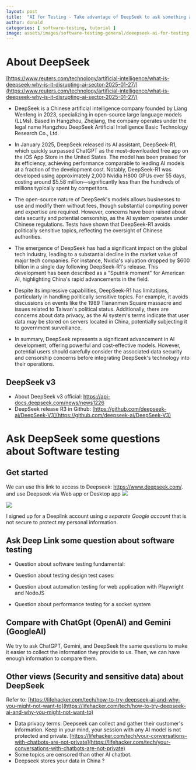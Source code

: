 ```yaml
---
layout: post
title:  "AI for Testing - Take advantage of DeepSeek to ask something about Testing"
author: donald
categories: [ software-testing, tutorial ]
image: assets/images/software-testing-general/deeepseek-ai-for-testing.png
---
```


# About DeepSeek
[https://www.reuters.com/technology/artificial-intelligence/what-is-deepseek-why-is-it-disrupting-ai-sector-2025-01-27/](https://www.reuters.com/technology/artificial-intelligence/what-is-deepseek-why-is-it-disrupting-ai-sector-2025-01-27/)
- DeepSeek is a Chinese artificial intelligence company founded by Liang Wenfeng in 2023, specializing in open-source large language models (LLMs). Based in Hangzhou, Zhejiang, the company operates under the legal name Hangzhou DeepSeek Artificial Intelligence Basic Technology Research Co., Ltd.

- In January 2025, DeepSeek released its AI assistant, DeepSeek-R1, which quickly surpassed ChatGPT as the most-downloaded free app on the iOS App Store in the United States. The model has been praised for its efficiency, achieving performance comparable to leading AI models at a fraction of the development cost. Notably, DeepSeek-R1 was developed using approximately 2,000 Nvidia H800 GPUs over 55 days, costing around $5.58 million—significantly less than the hundreds of millions typically spent by competitors.

- The open-source nature of DeepSeek's models allows businesses to use and modify them without fees, though substantial computing power and expertise are required. However, concerns have been raised about data security and potential censorship, as the AI system operates under Chinese regulations. Tests have shown that DeepSeek-R1 avoids politically sensitive topics, reflecting the oversight of Chinese authorities.

- The emergence of DeepSeek has had a significant impact on the global tech industry, leading to a substantial decline in the market value of major tech companies. For instance, Nvidia's valuation dropped by $600 billion in a single day following DeepSeek-R1's release. This development has been described as a "Sputnik moment" for American AI, highlighting China's rapid advancements in the field.

- Despite its impressive capabilities, DeepSeek-R1 has limitations, particularly in handling politically sensitive topics. For example, it avoids discussions on events like the 1989 Tiananmen Square massacre and issues related to Taiwan's political status. Additionally, there are concerns about data privacy, as the AI system's terms indicate that user data may be stored on servers located in China, potentially subjecting it to government surveillance.

- In summary, DeepSeek represents a significant advancement in AI development, offering powerful and cost-effective models. However, potential users should carefully consider the associated data security and censorship concerns before integrating DeepSeek's technology into their operations.

## DeepSeek v3
- About DeepSeek v3 official: https://api-docs.deepseek.com/news/news1226
- DeepSeek release R3 in Github: [https://github.com/deepseek-ai/DeepSeek-V3](https://github.com/deepseek-ai/DeepSeek-V3)

# Ask DeepSeek some questions about Software testing

## Get started
We can use this link to access to Deepseek: https://www.deepseek.com/. and use Deepseek via Web app or Desktop app
![](https://lifehacker.com/imagery/articles/01JJPV8GYX4DGR2M4M98BFPJ3W/hero-image.fill.size_1248x702.v1738089206.jpg)

![](https://dp-cdn-deepseek.obs.cn-east-3.myhuaweicloud.com/api-docs/ds_v3_tps_en.gif)

I signed up for a Deeplink account using _a separate Google account_ that is not secure to protect my personal information.   

## Ask Deep Link some question about software testing
- Question about software testing fundamental: 

- Question about testing design test cases:

- Question about automation testing for web application with Playwright and NodeJS

- Question about performance testing for a socket system


## Compare with ChatGpt (OpenAI) and Gemini (GoogleAI)
We try to ask ChatGPT, Gemini, and DeepSeek the same questions to make it easier to collect the information they provide to us. Then, we can have enough information to compare them.


## Other views (Security and sensitive data) about DeepSeek
Refer to: [https://lifehacker.com/tech/how-to-try-deepseek-ai-and-why-you-might-not-want-to](https://lifehacker.com/tech/how-to-try-deepseek-ai-and-why-you-might-not-want-to)
- Data privacy terms: [](https://chat.deepseek.com/downloads/DeepSeek%20Privacy%20Policy.html)
Deepseek can collect and gather their customer's information.
Keep in your mind, your session with any AI model is not protected and private.
[https://lifehacker.com/tech/your-conversations-with-chatbots-are-not-private](https://lifehacker.com/tech/your-conversations-with-chatbots-are-not-private) 
- Some topics are censored than other AI chatbot.
- Deepseek stores your data in China ?
